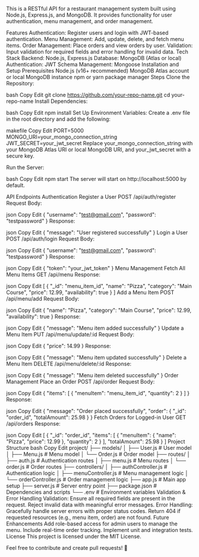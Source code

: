 
This is a RESTful API for a restaurant management system built using Node.js, Express.js, and MongoDB. It provides functionality for user authentication, menu management, and order management.

Features
Authentication:
Register users and login with JWT-based authentication.
Menu Management:
Add, update, delete, and fetch menu items.
Order Management:
Place orders and view orders by user.
Validation:
Input validation for required fields and error handling for invalid data.
Tech Stack
Backend: Node.js, Express.js
Database: MongoDB (Atlas or local)
Authentication: JWT
Schema Management: Mongoose
Installation and Setup
Prerequisites
Node.js (v16+ recommended)
MongoDB Atlas account or local MongoDB instance
npm or yarn package manager
Steps
Clone the Repository:

bash
Copy
Edit
git clone https://github.com/your-repo-name.git
cd your-repo-name
Install Dependencies:

bash
Copy
Edit
npm install
Set Up Environment Variables: Create a .env file in the root directory and add the following:

makefile
Copy
Edit
PORT=5000
MONGO_URI=your_mongo_connection_string
JWT_SECRET=your_jwt_secret
Replace your_mongo_connection_string with your MongoDB Atlas URI or local MongoDB URI, and your_jwt_secret with a secure key.

Run the Server:

bash
Copy
Edit
npm start
The server will start on http://localhost:5000 by default.

API Endpoints
Authentication
Register a User
POST /api/auth/register
Request Body:

json
Copy
Edit
{
  "username": "test@gmail.com",
  "password": "testpassword"
}
Response:

json
Copy
Edit
{ "message": "User registered successfully" }
Login a User
POST /api/auth/login
Request Body:

json
Copy
Edit
{
  "username": "test@gmail.com",
  "password": "testpassword"
}
Response:

json
Copy
Edit
{ "token": "your_jwt_token" }
Menu Management
Fetch All Menu Items
GET /api/menu
Response:

json
Copy
Edit
[
  {
    "_id": "menu_item_id",
    "name": "Pizza",
    "category": "Main Course",
    "price": 12.99,
    "availability": true
  }
]
Add a Menu Item
POST /api/menu/add
Request Body:

json
Copy
Edit
{
  "name": "Pizza",
  "category": "Main Course",
  "price": 12.99,
  "availability": true
}
Response:

json
Copy
Edit
{ "message": "Menu item added successfully" }
Update a Menu Item
PUT /api/menu/update/:id
Request Body:

json
Copy
Edit
{
  "price": 14.99
}
Response:

json
Copy
Edit
{ "message": "Menu item updated successfully" }
Delete a Menu Item
DELETE /api/menu/delete/:id
Response:

json
Copy
Edit
{ "message": "Menu item deleted successfully" }
Order Management
Place an Order
POST /api/order
Request Body:

json
Copy
Edit
{
  "items": [
    { "menuItem": "menu_item_id", "quantity": 2 }
  ]
}
Response:

json
Copy
Edit
{
  "message": "Order placed successfully",
  "order": {
    "_id": "order_id",
    "totalAmount": 25.98
  }
}
Fetch Orders for Logged-in User
GET /api/orders
Response:

json
Copy
Edit
[
  {
    "_id": "order_id",
    "items": [
      { "menuItem": { "name": "Pizza", "price": 12.99 }, "quantity": 2 }
    ],
    "totalAmount": 25.98
  }
]
Project Structure
bash
Copy
Edit
project/
├── models/
│   ├── User.js        # User model
│   ├── Menu.js        # Menu model
│   └── Order.js       # Order model
├── routes/
│   ├── auth.js        # Authentication routes
│   ├── menu.js        # Menu routes
│   └── order.js       # Order routes
├── controllers/
│   ├── authController.js  # Authentication logic
│   ├── menuController.js  # Menu management logic
│   └── orderController.js # Order management logic
├── app.js             # Main app setup
├── server.js          # Server entry point
├── package.json       # Dependencies and scripts
└── .env               # Environment variables
Validation & Error Handling
Validation:
Ensure all required fields are present in the request.
Reject invalid data with meaningful error messages.
Error Handling:
Gracefully handle server errors with proper status codes.
Return 404 if requested resources (e.g., menu item, order) are not found.
Future Enhancements
Add role-based access for admin users to manage the menu.
Include real-time order tracking.
Implement unit and integration tests.
License
This project is licensed under the MIT License.

Feel free to contribute and create pull requests! 🎉
